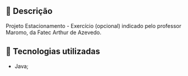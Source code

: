 ## :memo: Descrição
Projeto Estacionamento - Exercício (opcional) indicado pelo professor Maromo, da Fatec Arthur de Azevedo.

## :wrench: Tecnologias utilizadas
* Java;
